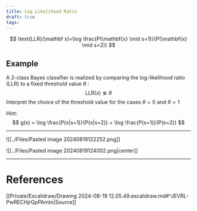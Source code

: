 ```yaml
---
title: Log Likelihood Ratio
draft: true
tags:
---
```

 $$
\text{LLR}(\mathbf x)=\log \frac{P(\mathbf{x} \mid s=1)}{P(\mathbf{x} \mid s=2)}
$$

## Example
A 2-class Bayes classifier is realized by comparing the log-likelihood ratio (LLR) to a fixed threshold value $\theta$ :
$$\text{LLR}(x) \lessgtr \theta$$
Interpret the choice of the threshold value for the cases $\theta = 0$ and $\theta = 1$  

Hint:
$$ g(x) = \log \frac{P(x|s=1)}{P(x|s=2)} + \log \frac{P(s=1)}{P(s=2)} $$

---

![[../Files/Pasted image 20240819122252.png]]

![[../Files/Pasted image 20240819124002.png|center]]


---
# References
[[Private/Excalidraw/Drawing 2024-08-19 12.05.49.excalidraw.md#^JEVRL-PwRECHjrQpPAmtn|Source]]